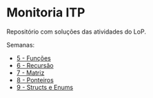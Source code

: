 # Monitoria ITP

Repositório com soluções das atividades do LoP.

Semanas:
- [5 - Funções](semanas/5-funcoes/README.md)
- [6 - Recursão](semanas/6-recursao/README.md)
- [7 - Matriz](semanas/7-matriz/README.md)
- [8 - Ponteiros](semanas/8-ponteiros/README.md)
- [9 - Structs e Enums](semanas/9-structs-e-enums/README.md)
